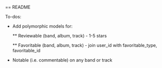 == README

To-dos:
* Add polymorphic models for: 

	** Reviewable (band, album, track) - 1-5 stars
	
	** Favoritable (band, album, track) 
		- join user_id with favoritable_type, favoritable_id
	
* Notable (i.e. commentable) on any band or track
